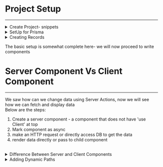 # Project Setup
---------------
<details>
  <summary> Create Project- snippets </summary>
> npx create-next-app@latest


project name: snippets
<br />
all options yes but only last one no ==>  change default import alias : No

> cd snippets
</details>

<details>
  <summary> SetUp for Prisma </summary>
## prisma setup

> npm install prisma
<br />
> npx prisma init --datasource-provider sqlite  
<br />

(new folder prisma created parallel to src folder)

see in docs screenshot => prisma-setup.png

the newly created primsa folder has file schema.prisma it has below content

```javascript
// This is your Prisma schema file,
// learn more about it in the docs: https://pris.ly/d/prisma-schema

generator client {
  provider = "prisma-client-js"
}

datasource db {
  provider = "sqlite"
  url      = env("DATABASE_URL")
}
```

We will update this file and add below: 

```javascript
model Snippet {
  id Int @id @default(autoincrement())
  title String
  code String
}
```

We need to tell Prisma we want to use this defintion for SQlLite DB
so in terminal
 > npx prisma migrate dev

It will ask for "Enter a name for the new migration"
lets give this as -  add snippets
See in docs screenshot - sqlLite-db-name.png

</details>

<details>
  <summary> Creating Records</summary>
## Below are the steps for creating a record: 

1. Create Prisma Client to access DB
2. Create Form in SnipperCreatePage
3. Define a server action : this is a function that will be called when form is submitted
4. In Server action, validate the user's input and then create a new snippet
5. Redirects the user to homepage which lists all the snippets

<hr/>
<details>
  <summary> Step1: For creating prisma client  </summary>

in src folder - parallel to folder app => create a new folder db <br />
and inside that create a new file - index.ts <br />
add the below code :

index.ts(src -> db)
-------------------
```javascript
import { PrismaClient } from "@prisma/client";

export const db= new PrismaClient();
```
</details>

Step2: Create form in SnipperCreatePage
see file snippets -> src -> app -> snippets -> new -> page.tsx


Step3: Define a server action
We need to take information from form and need to create new record in DB

- Server Action - preferred way to change data in Next App
- it has close integration with HTML forms
- these are functions that will be called with values that a user entered into form

In SnippetCreatePage, we will import db at top and  before returning JSX we will create a async function


```javascript
 async function createSnippet(formData: FormData){
        // this needs to be a server action 
            'use server'; // next js will treat as server action

        // Check the user's inputs and make sure they are valid
            const title= formData.get('title') as string;
            const code= formData.get('code') as string;

        // create new record in DB
            const snippet= await db.snippet.create({
                data: {
                    title,
                    code
                }
            });
            console.log('snippet ', snippet);
            
        // redirect user back to the root route
        redirect('/');
    }
```

Also we will add this function createSnippet in form action


```javascript
 <form action={createSnippet}> .....
```

This is the first implementation of Server Action


Note:  why need server action ?
- see earlier working : See => 03-traditional-react-app.png
- what changes in next js: See => 04-nextjs-world.png
- the server action - createSnippet does not execute in user's browser but executes on server
  See => 05-how-server-action-works.png
  We can verify that the console.log :  console.log('snippet ', snippet);
  is printed in terminal only and not on browser


</details>

The basic setup is somewhat complete here- we will now proceed to write components
<br />

# Server Component Vs Client Component 
--------------------------------------
We saw how can we change data using Server Actions, now we will see how we can fetch and display data
<br />
Below are the steps: 
1. Create a server component - a component that does not have 'use Client' at top
2. Mark component as async
3. make an HTTP request or directly access DB to get the data
4. render data directly or pass to child component

<br />
<details>
  <summary> Difference Between Server and Client Components </summary>
  
Server component: 
When we work with Next JS some of our code runs on server and some on the client
<br />
So Next JS is composed of Server Component + Client Components
<br />

Server Components: 
- differs from traditional component gives better perforamce + UX
- closely integrated with Next JS
- all components by default in Next JS are server components
- can use async/await directly, no need to useState or useEffect for data fetching
- have few limitations- can't use any kind of hook
- cannot assign any event handler
  <br />
Note: As much as possbile we should prefer using Server components


<br />

Client Component
- same kind of React components we are usig earlier
- 'use client' at the top of file
- can use hooks and event handler
- generally cannot directly show a server component (some exception possible
  <br />
Note : use client component if need to use hook or event handler

Whenever browser make request to Next Server we need to send some HTML immediately <br />

See 06-ServerComp-and-ClientComp.png

### First request
In this case, Server Component (Parent) and Client Component(Child) is rendered in HTML file and send to user's browser
<br />
this HTML file has some plain HTML content inside it <br />
and a script tag inside it that tries to download JS from next server<br />

### Second request
The HTML files in client side browser makes request to next server and next server looks at all client components 
and extract JS from client component and send the extracted JS into browser
Note : even though client component is named "client", it gets rendered one time on server when user first make request


Now we will follow all the 4 steps mentioned above: 
1. Creating Server component
    In src- app - page.tsx
   <br />
since use client is not there its a server component only

2. mark component async

3. make an HTTP request or directly access DB to get the data
   <br />
   In this case we have to acccess DB

4. Render data directly or pass to child component
in this case we will render list of snippets

the comlete code for : src -> app -> page.tsx is below
```javascript
import {db} from '@/db';

export default async function Home() {
  const snippets= await db.snippet.findMany();
  const renderedSnippets= snippets.map((snippet) => {
    return (<div key={snippet.id}>
      {snippet.title}
    </div>)

  })
  return (
    <div>
      {renderedSnippets}
    </div>
  );
}
```

to test - http://localhost:3000/snippets/new
<br />
</details>


<details>
  <summary> Adding Dynamic Paths </summary>
Till now we saw:  <br/> 
- creating snippet
- fetching snippets
<br />
We will see how to view/edit/delete snippet <br />
<details>
<summary> View Snippet </summary>
  
To view snippet - we will make sure page url is /snippets/{snippedId}
<br />
inside src -> app -> snippets
<br />
create a new folder- [id] and then new file page.tsx
<br />

```javascript
import { notFound } from "next/navigation";
import { db } from "@/db"

interface SnippetShowPageProps {
    params: {
        id: string;
    }
}

export default async function SnippetShowPage(props:SnippetShowPageProps) {
    const snippet= await db.snippet.findFirst({
        where: {id: parseInt(props.params.id)}
    })
    console.log('SnippetShowPage => props: ', props)
    if(!snippet) {
        return notFound();
    }

    return(<div>{snippet.title}</div>)
}
```

To test : 
- http://localhost:3000/snippets/1 - will display snippet title
- http://localhost:3000/snippets/172 - will display not found page

</details>


<details>
<summary>Not Found Page </summary>
In the above code inside function SnippetShowPage , we saw below code :
<br />

> import { notFound } from "next/navigation";

This is from next - we can create our own Custom Not Found Page
<br />  
<ins> Note:   </ins>  **Please see screenshot 07-special-name-for-pages.png in docs folder**

path : snippets/src/app/snippets/[id] -> create a new file not-found.tsx
<br />

not-found.tsx
-------------
```javascript
export default function SnippetNotFoud() {
    return (
    <div>
        <h1 className='text-xl bold'> 
            Sorry, we could not find that particular snippet
        </h1>
    </div>
)}
```
<br />
To test : http://localhost:3000/snippets/172 : it wil show custom not found page
<br />


</details>

<details>
<summary>Loading Snippers </summary>
If we see screenshot 07-special-name-for-pages.png in docs folder, **loading.tsx** is the file name and its displayed when a server component is fetching some data
<br />
path : snippets/src/app/snippets/[id] -> create a new file loading.tsx
<br />

loading.tsx
-----------
```javascript
export default function SnippetLoadingPage() {
    return (
    <div>
        <h1 className='text-xl bold'> 
           Loading...
        </h1>
    </div>
)}
```
Since our database is local its very fast and Loading may not be visible so we will add some manual delay temporarily
In function **SnippetShowPage** in <br /> 
<ins> path : </ins>  snippets/src/app/snippets/[id]/page.tsx  <br/>
add below code before fetching data <br />
> await new Promise((r) => setTimeout(r,2000)); // temp code to show loading

To test : http://localhost:3000/snippets/1 : it wil show Loading... and then data for snippet <br />

</details>



</details>

